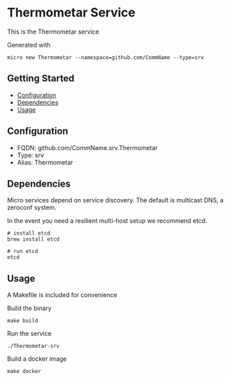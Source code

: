 # Thermometar Service

This is the Thermometar service

Generated with

```
micro new Thermometar --namespace=github.com/CommName --type=srv
```

## Getting Started

- [Configuration](#configuration)
- [Dependencies](#dependencies)
- [Usage](#usage)

## Configuration

- FQDN: github.com/CommName.srv.Thermometar
- Type: srv
- Alias: Thermometar

## Dependencies

Micro services depend on service discovery. The default is multicast DNS, a zeroconf system.

In the event you need a resilient multi-host setup we recommend etcd.

```
# install etcd
brew install etcd

# run etcd
etcd
```

## Usage

A Makefile is included for convenience

Build the binary

```
make build
```

Run the service
```
./Thermometar-srv
```

Build a docker image
```
make docker
```